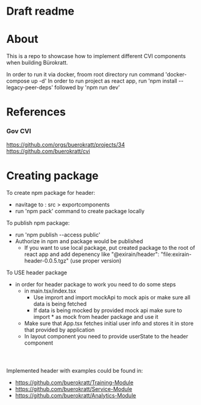 # Draft readme

# About

This is a repo to showcase how to implement different CVI components when building Bürokratt.

In order to run it via docker, froom root directory run command 'docker-compose up -d'
In order to run project as react app, run 'npm install --legacy-peer-deps' followed by 'npm run dev'

# References

### Gov CVI

https://github.com/orgs/buerokratt/projects/34
https://github.com/buerokratt/cvi

# Creating package

To create npm package for header:
* navitage to : src > exportcomponents
* run 'npm pack' command to create package locally

To publish npm package:
* run 'npm publish --access public'
* Authorize in npm and package would be published
  * If you want to use local package, put created package to the root of react app and add depenency like "@exirain/header": "file:exirain-header-0.0.5.tgz" (use proper version)

To USE header package
* in order for header package to work you need to do some steps
  * in main.tsx/index.tsx 
    * Use imprort and import mockApi to mock apis or make sure all data is being fetched
    * If data is being mocked by provided mock api make sure to import * as mock from header package and use it
  * Make sure that App.tsx fetches initial user info and stores it in store that provided by application
  * In layout component you need to provide userState to the header component <Header user={useUserInfoStore.getState()}/>

Implemented header with examples could be found in:
* https://github.com/buerokratt/Training-Module
* https://github.com/buerokratt/Service-Module
* https://github.com/buerokratt/Analytics-Module


